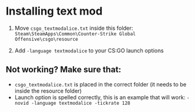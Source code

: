 # Installing text mod
1. Move `csgo_textmodalice.txt` inside this folder: `Steam\SteamApps\Common\Counter-Strike Global Offensive\csgo\resource`

2. Add `-language textmodalice` to your CS:GO launch options

## Not working? Make sure that:
* `csgo_textmodalice.txt` is placed in the correct folder (it needs to be inside the resource folder)
* Launch option is spelled correctly, this is an example that will work: `-novid -language textmodalice -tickrate 128`

